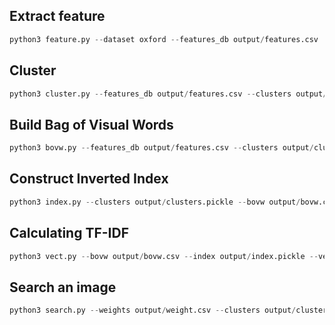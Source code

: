 ## **Extract feature**  

```py
python3 feature.py --dataset oxford --features_db output/features.csv
```  

## **Cluster**  

```py
python3 cluster.py --features_db output/features.csv --clusters output/clusters.pickle
```

## **Build Bag of Visual Words**  

```py
python3 bovw.py --features_db output/features.csv --clusters output/clusters.pickle --bovw output/bovw.csv
```  

## **Construct Inverted Index**  

```py
python3 index.py --clusters output/clusters.pickle --bovw output/bovw.csv --index output/index.pickle
```  

## **Calculating TF-IDF**  

```py
python3 vect.py --bovw output/bovw.csv --index output/index.pickle --vector output/weight.csv
```  

## **Search an image**  

```py
python3 search.py --weights output/weight.csv --clusters output/clusters.pickle --index output/index.pickle  --dataset oxford --query queries/108100.png
```